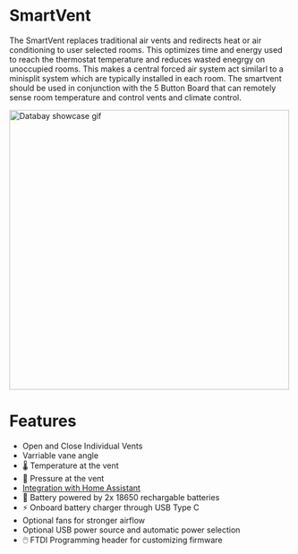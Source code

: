 # SmartVent
The SmartVent replaces traditional air vents and redirects heat or air conditioning to user selected rooms. This optimizes time and energy used to reach the thermostat temperature and reduces wasted enegrgy on unoccupied rooms. This makes a central forced air system act similarl to a minisplit system which are typically installed in each room. The smartvent should be used in conjunction with the 5 Button Board that can remotely sense room temperature and control vents and climate control.

<img src="https://i.imgur.com/tfhF877.gif" alt="Databay showcase gif" title="Smart Vent Motion Study" width="500"/>

# Features
- Open and Close Individual Vents
- Varriable vane angle
- 🌡️ Temperature at the vent
- 💨 Pressure at the vent
- [Integration with Home Assistant](https://www.home-assistant.io/)
- 🔋 Battery powered by 2x 18650 rechargable batteries
- ⚡ Onboard battery charger through USB Type C
- Optional fans for stronger airflow
- Optional USB power source and automatic power selection
- 🖱️ FTDI Programming header for customizing firmware
